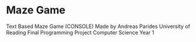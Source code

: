 # Maze Game
Text Based Maze Game (CONSOLE)
Made by Andreas Parides
University of Reading Final Programming Project 
Computer Science
Year 1
